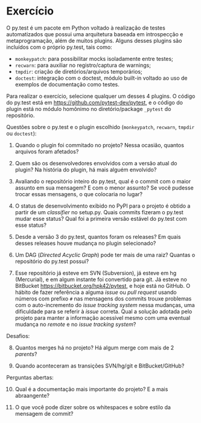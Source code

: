 # Exercício

O py.test é um pacote em Python
voltado à realização de testes automatizados
que possui uma arquitetura baseada em introspecção e metaprogramação,
além de muitos plugins.
Alguns desses plugins são incluídos com o próprio py.test,
tais como:

- `monkeypatch`: para possibilitar mocks isoladamente entre testes;
- `recwarn`: para auxiliar no registro/captura de warnings;
- `tmpdir`: criação de diretórios/arquivos temporários;
- `doctest`: integração com o doctest, módulo built-in
             voltado ao uso de exemplos de documentação como testes.

Para realizar o exercício, selecione qualquer um desses 4 plugins.
O código do py.test está em <https://github.com/pytest-dev/pytest>,
e o código do plugin está no módulo homônimo
no diretório/package `_pytest` do repositório.

Questões sobre o py.test e o plugin escolhido
(`monkeypatch`, `recwarn`, `tmpdir` ou `doctest`):

1. Quando o plugin foi commitado no projeto?
   Nessa ocasião, quantos arquivos foram afetados?

2. Quem são os desenvolvedores envolvidos com a versão atual do plugin?
   Na história do plugin, há mais alguém envolvido?

3. Avaliando o repositório inteiro do py.test,
   qual é o commit com o maior assunto em sua mensagem?
   E com o menor assunto?
   Se você pudesse trocar essas mensagens, o que colocaria no lugar?

4. O status de desenvolvimento exibido no PyPI para o projeto
   é obtido a partir de um *classifier* no setup.py.
   Quais commits fizeram o py.test mudar esse status?
   Qual foi a primeira versão estável do py.test com esse status?

5. Desde a versão 3 do py.test, quantos foram os releases?
   Em quais desses releases houve mudança no plugin selecionado?

6. Um DAG (*Directed Acyclic Graph*) pode ter mais de uma raiz?
   Quantas o repositório do py.test possui?

7. Esse repositório já esteve em SVN (Subversion),
   já esteve em hg (Mercurial),
   e em algum instante foi convertido para git.
   Já esteve no BitBucket <https://bitbucket.org/hpk42/pytest>,
   e hoje está no GitHub.
   O hábito de fazer referência a alguma *issue* ou *pull request*
   usando números com prefixo `#` nas mensagens dos commits
   trouxe problemas com o auto-incremento do *issue tracking system*
   nessa mudanças, uma dificuldade para se referir à *issue* correta.
   Qual a solução adotada pelo projeto para manter
   a informação acessível mesmo com uma eventual mudança no *remote*
   e no *issue tracking system*?

Desafios:

8. Quantos merges há no projeto?
   Há algum merge com mais de 2 *parents*?

9. Quando aconteceram as transições SVN/hg/git e BitBucket/GitHub?

Perguntas abertas:

10. Qual é a documentação mais importante do projeto?
    E a mais abraangente?

11. O que você pode dizer sobre os whitespaces
    e sobre estilo da mensagem de commit?

